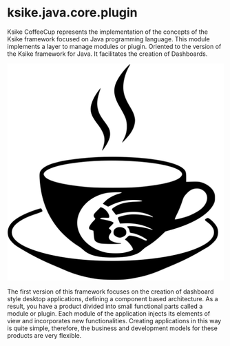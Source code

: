 # ksike.java.core.plugin
Ksike CoffeeCup represents the implementation of the concepts of the Ksike framework focused on Java programming language. This module implements a layer to manage modules or plugin. Oriented to the version of the Ksike framework for Java. It facilitates the creation of Dashboards.

![Screenshot](README/logo-coffeecup.svg)

The first version of this framework focuses on the creation of dashboard style desktop applications, defining a component based architecture. As a result, you have a product divided into small functional parts called a module or plugin. Each module of the application injects its elements of view and incorporates new functionalities. Creating applications in this way is quite simple, therefore, the business and development models for these products are very flexible.




